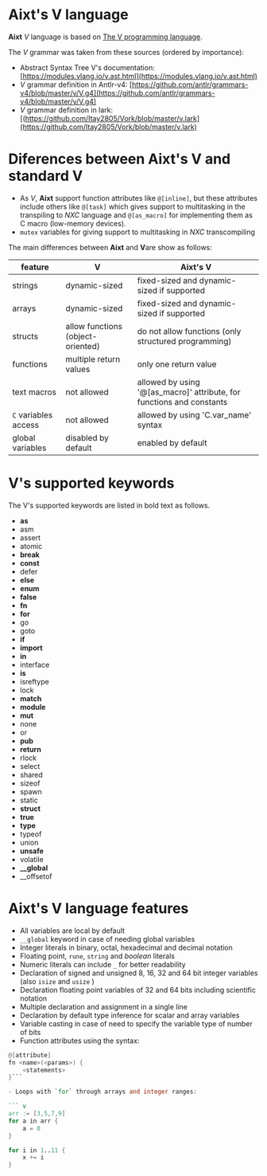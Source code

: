 # Aixt's V language
**Aixt** _V_ language is based on [The V programming language](https://vlang.io/).

The _V_ grammar was taken from these sources (ordered by importance):
- Abstract Syntax Tree V's documentation: [https://modules.vlang.io/v.ast.html](https://modules.vlang.io/v.ast.html)
- _V_ grammar definition in Antlr-v4:     [https://github.com/antlr/grammars-v4/blob/master/v/V.g4](https://github.com/antlr/grammars-v4/blob/master/v/V.g4)
- _V_ grammar definition in lark:         [(https://github.com/Itay2805/Vork/blob/master/v.lark](https://github.com/Itay2805/Vork/blob/master/v.lark)

#  Diferences between Aixt's V and standard V
<!-- - **Aixt** supports the semicolon `;` by separating statements in the same line -->
- As _V_, **Aixt** support function attributes like `@[inline]`, but these attributes include others like `@[task]`  which gives support to multitasking in the transpiling to _NXC_ language and `@[as_macro]` for implementing them as C macro (low-memory devices).
- `mutex`  variables for giving support to multitasking in _NXC_ transcompiling

The main differences between **Aixt** and **V**are show as follows:

| feature              | V                                 | Aixt's V                                                              |
| -------------------- | --------------------------------- | --------------------------------------------------------------------- |
| strings              | dynamic-sized                     | fixed-sized and dynamic-sized if supported                            |
| arrays               | dynamic-sized                     | fixed-sized and dynamic-sized if supported                            |
| structs              | allow functions (object-oriented) | do not allow functions (only structured programming)                  |
| functions            | multiple return values            | only one return value                                                 |
| text macros          | not allowed                       | allowed by using '@[as_macro]' attribute, for functions and constants |
| `C` variables access | not allowed                       | allowed by using 'C.var_name' syntax                                  |
| global variables     | disabled by default               | enabled by default                                                    |


#  V's supported keywords
The V's supported keywords are listed in bold text as follows.
- **as**
- asm
- assert
- atomic
- **break**
- **const**
- defer
- **else**
- **enum**
- **false**
- **fn**
- **for**
- go
- goto
- **if**
- **import**
- **in**
- interface
- **is**
- isreftype
- lock
- **match**
- **module**
- **mut**
- none
- or
- **pub**
- **return**
- rlock
- select
- shared
- sizeof
- spawn
- static
- **struct**
- **true**
- **type**
- typeof
- union
- **unsafe**
- volatile
- **__global**
- __offsetof

#  Aixt's V language features
- All variables are local by default
- `__global`  keyword in case of needing global variables
- Integer literals in binary, octal, hexadecimal and decimal notation
- Floating point, `rune`, `string`  and _boolean_ literals
- Numeric literals can include `_`  for better readability
- Declaration of signed and unsigned 8, 16, 32 and 64 bit integer variables (also `isize` and `usize` )
- Declaration floating point variables of 32 and 64 bits including scientific notation
- Multiple declaration and assignment in a single line
- Declaration by default type inference for scalar and array variables
- Variable casting in case of need to specify the variable type of number of bits
- Function attributes using the syntax: 
  
``` v
@[attribute] 
fn <name>(<params>) {
    <statements>
}```

- Loops with `for` through arrays and integer ranges:

``` v
arr := [3,5,7,9]
for a in arr {
    a = 0
}
```    
``` v
for i in 1..11 {
    x += i
}
``` 
